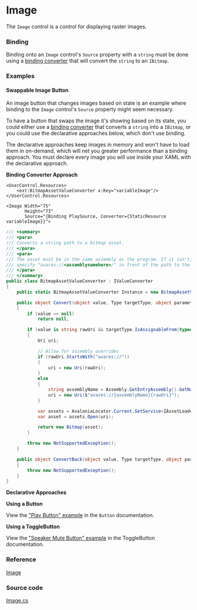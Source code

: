 # Image

The `Image` control is a control for displaying raster images.

### Binding <a id="binding"></a>

Binding onto an `Image` control's `Source` property with a `string` must be done using a [binding converter](https://avaloniaui.net/docs/binding/converting-binding-values) that will convert the `string` to an `IBitmap`.

### Examples <a id="examples"></a>

#### Swappable Image Button <a id="swappable-image-button"></a>

An image button that changes images based on state is an example where binding to the `Image` control's `Source` property might seem necessary.

To have a button that swaps the image it's showing based on its state, you could either use a [binding converter](https://avaloniaui.net/docs/binding/converting-binding-values) that converts a `string` into a `IBitmap`, or you could use the declarative approaches below, which don't use binding.

The declarative approaches keep images in memory and won't have to load them in on-demand, which will net you greater performance than a binding approach. You must declare every image you will use inside your XAML with the declarative approach.

**Binding Converter Approach**

```markup
<UserControl.Resources>
    <ext:BitmapAssetValueConverter x:Key="variableImage"/>
</UserControl.Resources>
```

```markup
<Image Width="75"
       Height="73"
       Source="{Binding PlaySource, Converter={StaticResource variableImage}}">
```

```csharp
/// <summary>
/// <para>
/// Converts a string path to a bitmap asset.
/// </para>
/// <para>
/// The asset must be in the same assembly as the program. If it isn't,
/// specify "avares://<assemblynamehere>/" in front of the path to the asset.
/// </para>
/// </summary>
public class BitmapAssetValueConverter : IValueConverter
{
    public static BitmapAssetValueConverter Instance = new BitmapAssetValueConverter();

    public object Convert(object value, Type targetType, object parameter, CultureInfo culture)
    {
        if (value == null)
            return null;

        if (value is string rawUri && targetType.IsAssignableFrom(typeof(Bitmap)))
        {
            Uri uri;

            // Allow for assembly overrides
            if (rawUri.StartsWith("avares://"))
            {
                uri = new Uri(rawUri);
            }
            else
            {
                string assemblyName = Assembly.GetEntryAssembly().GetName().Name;
                uri = new Uri($"avares://{assemblyName}{rawUri}");
            }

            var assets = AvaloniaLocator.Current.GetService<IAssetLoader>();
            var asset = assets.Open(uri);

            return new Bitmap(asset);
        }

        throw new NotSupportedException();
    }

    public object ConvertBack(object value, Type targetType, object parameter, CultureInfo culture)
    {
        throw new NotSupportedException();
    }
}
```

**Declarative Approaches**

**Using a Button**

View the ["Play Button" example](https://avaloniaui.net/docs/controls/button#play-button) in the `Button` documentation.

**Using a ToggleButton**

View the ["Speaker Mute Button" example](https://avaloniaui.net/docs/controls/togglebutton#speaker-mute-button) in the ToggleButton documentation.

### Reference <a id="reference"></a>

[Image](http://reference.avaloniaui.net/api/Avalonia.Controls/Image/)

### Source code <a id="source-code"></a>

[Image.cs](https://github.com/AvaloniaUI/Avalonia/blob/master/src/Avalonia.Controls/Image.cs)

